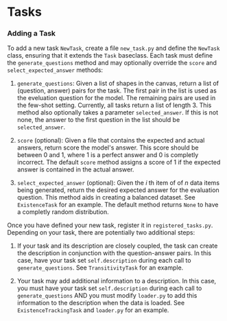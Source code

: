 # Tasks


### Adding a Task
To add a new task `NewTask`, create a file `new_task.py` and define the `NewTask` class, ensuring that it extends the `Task` baseclass. Each task must define the `generate_questions` method and may optionally override the `score` and `select_expected_answer` methods:

1. `generate_questions`: Given a list of shapes in the canvas, return a list of (question, answer) pairs for the task. The first pair in the list is used as the eveluation question for the model. The remaining pairs are used in the few-shot setting. Currently, all tasks return a list of length 3. This method also optionally takes a parameter `selected_answer`. If this is not none, the answer to the first question in the list should be `selected_answer`. 


2. `score` (optional): Given a file that contains the expected and actual answers, return score the model's answer. This score should be between 0 and 1, where 1 is a perfect answer and 0 is completly incorrect. The default `score` method assigns a score of 1 if the expected answer is contained in the actual answer. 

3. `select_expected_answer` (optional): Given the $i$ th item  of of $n$ data items being generated, return the desired expected answer for the evaluation question. This method aids in creating a balanced dataset. See `ExistenceTask` for an example. The default method returns `None` to have a completly random distribution. 


Once you have defined your new task, register it in `registered_tasks.py`. Depending on your task, there are potentially two additional steps:

1. If your task and its description are closely coupled, the task can create the description in conjunction with the question-answer pairs. In this case, have your task set `self.description` during each call to `generate_questions`. See `TransitivityTask` for an example. 

2. Your task may add additional information to a description. In this case, you must have your task set `self.description` during each call to `generate_questions` AND you must modify `loader.py` to add this information to the description when the data is loaded. See `ExistenceTrackingTask` and `loader.py` for an example. 
